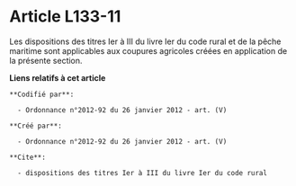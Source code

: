 # Article L133-11

Les dispositions des titres Ier à III du livre Ier du code rural et de la pêche maritime sont applicables aux coupures
agricoles créées en application de la présente section.

**Liens relatifs à cet article**

	**Codifié par**:

	  - Ordonnance n°2012-92 du 26 janvier 2012 - art. (V)

	**Créé par**:

	  - Ordonnance n°2012-92 du 26 janvier 2012 - art. (V)

	**Cite**:

	  - dispositions des titres Ier à III du livre Ier du code rural
